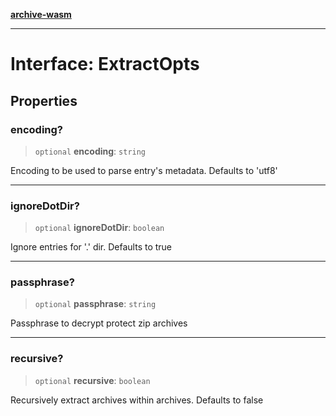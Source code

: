 [**archive-wasm**](../../README.md)

---

# Interface: ExtractOpts

## Properties

### encoding?

> `optional` **encoding**: `string`

Encoding to be used to parse entry's metadata. Defaults to 'utf8'

---

### ignoreDotDir?

> `optional` **ignoreDotDir**: `boolean`

Ignore entries for '.' dir. Defaults to true

---

### passphrase?

> `optional` **passphrase**: `string`

Passphrase to decrypt protect zip archives

---

### recursive?

> `optional` **recursive**: `boolean`

Recursively extract archives within archives. Defaults to false
